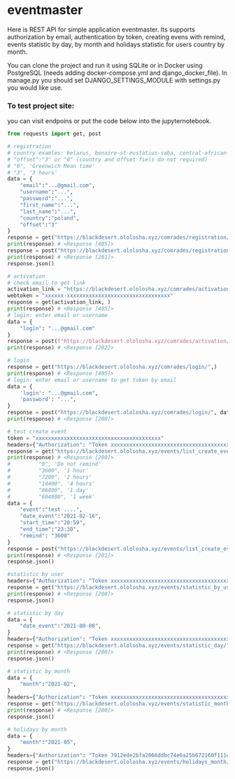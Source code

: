 # eventmaster
Here is REST API for simple application eventmaster. 
Its supports authorization by email, authentication by token, creating evens with remind, events statistic by day, 
by month and holidays statistic for users country by month.

You can clone the project and run it using SQLite or 
in Docker using PostgreSQL (needs adding docker-compose.yml and django_docker_file).
In manage.py you should set DJANGO_SETTINGS_MODULE with settings.py you would like use. 

### To test project site:

you can visit endpoins or put the code below into the jupyternotebook.

```Python
from requests import get, post

# registration
# country examles: belarus, bonaire-st-eustatius-saba, central-african-republic, sao-tome-and-principe, ...
# "offset":"3" or "0" (country and offset fiels do not required)
# "0", 'Greenwich Mean time'
# "3", '3 hours'
data = {
    "email":"...@gmail.com", 
    "username":"...", 
    "password":"...", 
    "first_name":"...",
    "last_name":"...", 
    "country":"poland",
    "offset":"3"
}
response = get("https://blackdesert.ololosha.xyz/comrades/registration/",)
print(response) # <Response [405]>
response = post("https://blackdesert.ololosha.xyz/comrades/registration/", data=data)
print(response) # <Response [201]>
response.json()

# activation
# check email to get link
activation_link = "https://blackdesert.ololosha.xyz/comrades/activation/xxxxxx-xxxxxxxxxxxxxxxxxxxxxxxxxxxxxxxxx"
webtoken = "xxxxxx-xxxxxxxxxxxxxxxxxxxxxxxxxxxxxxxxx"
response = get(activation_link, )
print(response) # <Response [405]>
# login: enter email or username
data = {
    "login": "...@gmail.com"
}
response = post(f"https://blackdesert.ololosha.xyz/comrades/activation/{webtoken}", data=data)
print(response) # <Response [202]>

# login
response = get("https://blackdesert.ololosha.xyz/comrades/login/",)
print(response) # <Response [405]>
# login: enter email or username to get token by email
data = {
    'login': "...@gmail.com",
    'password': "...",
}
response = post("https://blackdesert.ololosha.xyz/comrades/login/", data=data)
print(response) # <Response [200]>

# test create event
token = "xxxxxxxxxxxxxxxxxxxxxxxxxxxxxxxxxxxxxxxx"
headers={"Authorization": "Token xxxxxxxxxxxxxxxxxxxxxxxxxxxxxxxxxxxxxxxx"}
response = get("https://blackdesert.ololosha.xyz/events/list_create_event/", headers=headers)
print(response) # <Response [200]>
#         "0", 'Do not remind'
#         "3600", '1 hour'
#         "7200", '2 hours'
#         "14400", '4 hours'
#         "86400", '1 day'
#         "604800", '1 week'
data = {
    "event":"test ....",
    "date_event":"2021-02-16",
    "start_time":"20:59",
    "end_time":"23:30",
    "remind": "3600"
}
response = post("https://blackdesert.ololosha.xyz/events/list_create_event/", headers=headers, data=data)
print(response) # <Response [201]>
response.json()

#statistic by user
headers={"Authorization": "Token xxxxxxxxxxxxxxxxxxxxxxxxxxxxxxxxxxxxxxxx"}
response = get("https://blackdesert.ololosha.xyz/events/statistic_by_user/", headers=headers)
print(response) # <Response [200]>
response.json()

# statistic by day
data = {
    "date_event":"2021-08-08",
}
headers={"Authorization": "Token xxxxxxxxxxxxxxxxxxxxxxxxxxxxxxxxxxxxxxxx"}
response = get("https://blackdesert.ololosha.xyz/events/statistic_day/", headers=headers, data=data)
print(response) # <Response [200]>
response.json()

# statistic by month
data = {
    "month":"2021-02",
}
headers={"Authorization": "Token xxxxxxxxxxxxxxxxxxxxxxxxxxxxxxxxxxxxxxxx"}
response = get("https://blackdesert.ololosha.xyz/events/statistic_month/", headers=headers, data=data)
print(response) # <Response [200]>
response.json()

# holidays by month
data = {
    "month":"2021-05",
}
headers={"Authorization": "Token 7912ede2bfa2066ddbc74e6a25b672160f111db7"}
response = get("https://blackdesert.ololosha.xyz/events/holidays_month/", headers=headers, data=data)
response.json()
```

